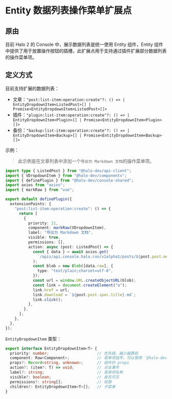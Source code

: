 # Entity 数据列表操作菜单扩展点

## 原由

目前 Halo 2 的 Console 中，展示数据列表是统一使用 Entity 组件，Entity 组件中提供了用于放置操作按钮的插槽，此扩展点用于支持通过插件扩展部分数据列表的操作菜单项。

## 定义方式

目前支持扩展的数据列表：

- 文章：`"post:list-item:operation:create"?: () => | EntityDropdownItem<ListedPost>[] | Promise<EntityDropdownItem<ListedPost>[]>`
- 插件：`"plugin:list-item:operation:create"?: () => | EntityDropdownItem<Plugin>[] | Promise<EntityDropdownItem<Plugin>[]>`
- 备份：`"backup:list-item:operation:create"?: () => | EntityDropdownItem<Backup>[] | Promise<EntityDropdownItem<Backup>[]>`

示例：

> 此示例是在文章列表中添加一个`导出为 Markdown 文档`的操作菜单项。

```ts
import type { ListedPost } from "@halo-dev/api-client";
import { VDropdownItem } from "@halo-dev/components";
import { definePlugin } from "@halo-dev/console-shared";
import axios from "axios";
import { markRaw } from "vue";

export default definePlugin({
  extensionPoints: {
    "post:list-item:operation:create": () => {
      return [
        {
          priority: 21,
          component: markRaw(VDropdownItem),
          label: "导出为 Markdown 文档",
          visible: true,
          permissions: [],
          action: async (post: ListedPost) => {
            const { data } = await axios.get(
              `/apis/api.console.halo.run/v1alpha1/posts/${post.post.metadata.name}/head-content`
            );
            const blob = new Blob([data.raw], {
              type: "text/plain;charset=utf-8",
            });
            const url = window.URL.createObjectURL(blob);
            const link = document.createElement("a");
            link.href = url;
            link.download = `${post.post.spec.title}.md`;
            link.click();
          },
        },
      ];
    },
  },
});
```

`EntityDropdownItem` 类型：

```ts
export interface EntityDropdownItem<T> {
  priority: number;                     // 优先级，越小越靠前
  component: Raw<Component>;            // 菜单项组件，可以使用 `@halo-dev/components` 中提供的 `VDropdownItem`，也可以自定义
  props?: Record<string, unknown>;      // 组件的 props
  action?: (item?: T) => void;          // 点击事件
  label?: string;                       // 菜单项名称
  visible?: boolean;                    // 是否可见
  permissions?: string[];               // 权限
  children?: EntityDropdownItem<T>[];   // 子菜单
}
```
